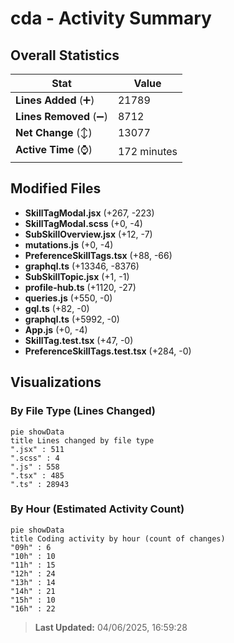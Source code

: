# cda - Activity Summary 

## Overall Statistics

| Stat                   | Value                                                             |
| ---------------------- | ----------------------------------------------------------------- |
| **Lines Added** (➕)   | 21789                                          |
| **Lines Removed** (➖) | 8712                                        |
| **Net Change** (↕)    | 13077                |
| **Active Time** (⌚)   | 172 minutes |


## Modified Files
- **SkillTagModal.jsx** (+267, -223)
- **SkillTagModal.scss** (+0, -4)
- **SubSkillOverview.jsx** (+12, -7)
- **mutations.js** (+0, -4)
- **PreferenceSkillTags.tsx** (+88, -66)
- **graphql.ts** (+13346, -8376)
- **SubSkillTopic.jsx** (+1, -1)
- **profile-hub.ts** (+1120, -27)
- **queries.js** (+550, -0)
- **gql.ts** (+82, -0)
- **graphql.ts** (+5992, -0)
- **App.js** (+0, -4)
- **SkillTag.test.tsx** (+47, -0)
- **PreferenceSkillTags.test.tsx** (+284, -0)

## Visualizations

### By File Type (Lines Changed)

```mermaid
pie showData
title Lines changed by file type
".jsx" : 511
".scss" : 4
".js" : 558
".tsx" : 485
".ts" : 28943
```

### By Hour (Estimated Activity Count)

```mermaid
pie showData
title Coding activity by hour (count of changes)
"09h" : 6
"10h" : 10
"11h" : 15
"12h" : 24
"13h" : 14
"14h" : 21
"15h" : 10
"16h" : 22
```


> **Last Updated:** 04/06/2025, 16:59:28